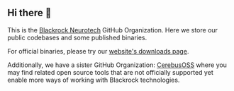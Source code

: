 ## Hi there 👋

This is the [Blackrock Neurotech](https://blackrockneurotech.com) GitHub Organization. Here we store our public codebases and some published binaries.

For official binaries, please try our [website's downloads page](https://blackrockneurotech.com/support/).

Additionally, we have a sister GitHub Organization: [CerebusOSS](http://github.com/CerebusOSS/) where you may find related open source tools that are not officially supported yet enable more ways of working with Blackrock technologies.


<!--

**Here are some ideas to get you started:**

🙋‍♀️ A short introduction - what is your organization all about?
🌈 Contribution guidelines - how can the community get involved?
👩‍💻 Useful resources - where can the community find your docs? Is there anything else the community should know?
🍿 Fun facts - what does your team eat for breakfast?
🧙 Remember, you can do mighty things with the power of [Markdown](https://docs.github.com/github/writing-on-github/getting-started-with-writing-and-formatting-on-github/basic-writing-and-formatting-syntax)
-->
